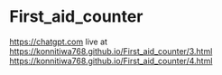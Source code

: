 # First_aid_counter
https://chatgpt.com
live at https://konnitiwa768.github.io/First_aid_counter/3.html
https://konnitiwa768.github.io/First_aid_counter/4.html
